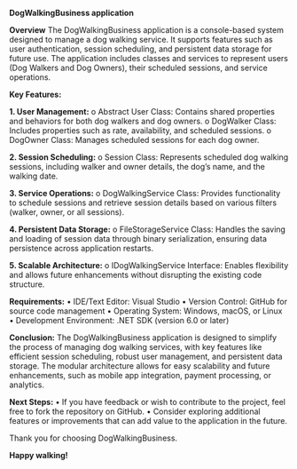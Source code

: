 **DogWalkingBusiness application**

**Overview**
The DogWalkingBusiness application is a console-based system designed to manage a dog walking service. It supports features such as user authentication, session scheduling, and persistent data storage for future use. The application includes classes and services to represent users (Dog Walkers and Dog Owners), their scheduled sessions, and service operations.	

**Key Features:**

**1.	User Management:**
o	Abstract User Class: Contains shared properties and behaviors for both dog walkers and dog owners.
o	DogWalker Class: Includes properties such as rate, availability, and scheduled sessions.
o	DogOwner Class: Manages scheduled sessions for each dog owner.

**2.	Session Scheduling:**
o	Session Class: Represents scheduled dog walking sessions, including walker and owner details, the dog’s name, and the walking date.

**3.	Service Operations:**
o	DogWalkingService Class: Provides functionality to schedule sessions and retrieve session details based on various filters (walker, owner, or all sessions).

**4.	Persistent Data Storage:**
o	FileStorageService Class: Handles the saving and loading of session data through binary serialization, ensuring data persistence across application restarts.

**5.	Scalable Architecture:**
o	IDogWalkingService Interface: Enables flexibility and allows future enhancements without disrupting the existing code structure.


**Requirements:**
•	IDE/Text Editor: Visual Studio
•	Version Control: GitHub for source code management
•	Operating System: Windows, macOS, or Linux
•	Development Environment: .NET SDK (version 6.0 or later)


**Conclusion:**
The DogWalkingBusiness application is designed to simplify the process of managing dog walking services, with key features like efficient session scheduling, robust user management, and persistent data storage. The modular architecture allows for easy scalability and future enhancements, such as mobile app integration, payment processing, or analytics.


**Next Steps:**
•	If you have feedback or wish to contribute to the project, feel free to fork the repository on GitHub.
•	Consider exploring additional features or improvements that can add value to the application in the future.

Thank you for choosing DogWalkingBusiness. 

**Happy walking!**
